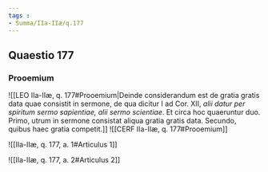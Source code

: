 ```yaml
---
tags : 
- Summa/IIa-IIæ/q.177
---
```


## Quaestio 177

### Prooemium

![[LEO IIa-IIæ, q. 177#Prooemium|Deinde considerandum est de gratia gratis data quae consistit in sermone, de qua dicitur I ad Cor. XII, *alii datur per spiritum sermo sapientiae, alii sermo scientiae*. Et circa hoc quaeruntur duo. Primo, utrum in sermone consistat aliqua gratia gratis data. Secundo, quibus haec gratia competit.]]
![[CERF IIa-IIæ, q. 177#Prooemium]]

![[IIa-IIæ, q. 177, a. 1#Articulus 1]]

![[IIa-IIæ, q. 177, a. 2#Articulus 2]]

